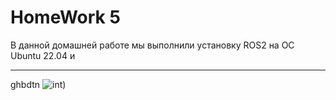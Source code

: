 # HomeWork 5
В данной домашней работе мы выполнили установку ROS2 на ОС Ubuntu 22.04 и 
***
ghbdtn
![int](https://github.com/makspoov/HomeWork/assets/49243068/db292b18-1718-4ec0-91dd-330db36b1d3d))








